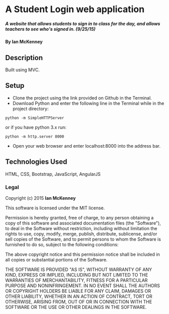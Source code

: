 # A Student Login web application
##### A website that allows students to sign in to class for the day, and allows teachers to see who's signed in. (9/25/15)

#### By Ian McKenney
## Description

Built using MVC.

## Setup

* Clone the project using the link provided on Github in the Terminal.
* Download Python and enter the following line in the Terminal while in the project directory:
```console
python -m SimpleHTTPServer
```
or if you have python 3.x run:
```console
python -m http.server 8000
```

* Open your web browser and enter localhost:8000 into the address bar.

## Technologies Used

HTML, CSS, Bootstrap, JavaScript, AngularJS

### Legal

Copyright (c) 2015 **Ian McKenney**

This software is licensed under the MIT license.

Permission is hereby granted, free of charge, to any person obtaining a copy
of this software and associated documentation files (the "Software"), to deal
in the Software without restriction, including without limitation the rights
to use, copy, modify, merge, publish, distribute, sublicense, and/or sell
copies of the Software, and to permit persons to whom the Software is
furnished to do so, subject to the following conditions:

The above copyright notice and this permission notice shall be included in
all copies or substantial portions of the Software.

THE SOFTWARE IS PROVIDED "AS IS", WITHOUT WARRANTY OF ANY KIND, EXPRESS OR
IMPLIED, INCLUDING BUT NOT LIMITED TO THE WARRANTIES OF MERCHANTABILITY,
FITNESS FOR A PARTICULAR PURPOSE AND NONINFRINGEMENT. IN NO EVENT SHALL THE
AUTHORS OR COPYRIGHT HOLDERS BE LIABLE FOR ANY CLAIM, DAMAGES OR OTHER
LIABILITY, WHETHER IN AN ACTION OF CONTRACT, TORT OR OTHERWISE, ARISING FROM,
OUT OF OR IN CONNECTION WITH THE SOFTWARE OR THE USE OR OTHER DEALINGS IN
THE SOFTWARE.
